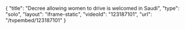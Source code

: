 {
    "title": "Decree allowing women to drive is welcomed in Saudi",
    "type": "solo",
    "layout": "iframe-static",
    "videoId": "123187101",
    "url": "\/tvpembed\/123187101"
}